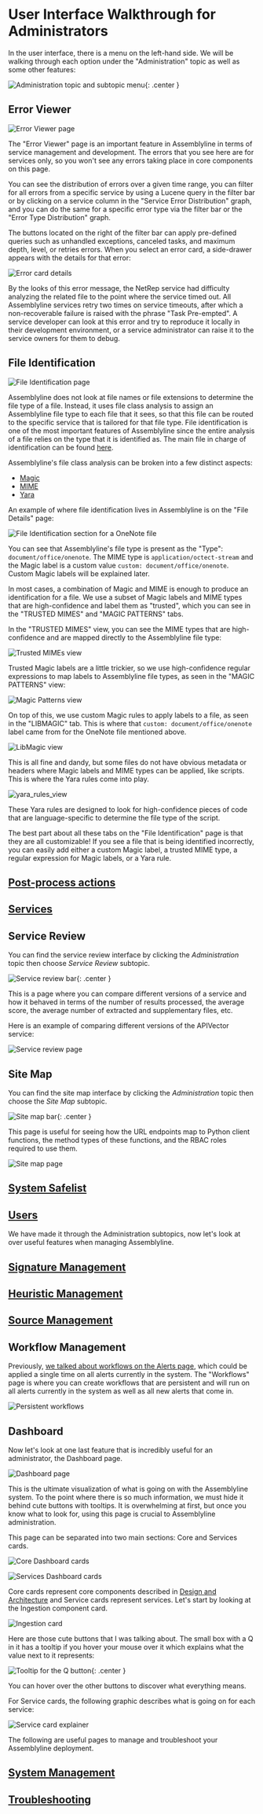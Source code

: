 # User Interface Walkthrough for Administrators

In the user interface, there is a menu on the left-hand side. We will be walking through each option under the "Administration" topic as well as some other features:

![Administration topic and subtopic menu](./images/admin_topic_menu.png){: .center }

## Error Viewer

![Error Viewer page](./images/error_viewer_page.png)

The "Error Viewer" page is an important feature in Assemblyline in terms of service management and development. The errors that you see here are for services only, so you won't see any errors taking place in core components on this page. 

You can see the distribution of errors over a given time range, you can filter for all errors from a specific service by using a Lucene query in the filter bar or by clicking on a service column in the "Service Error Distribution" graph, and you can do the same for a specific error type via the filter bar or the "Error Type Distribution" graph. 

The buttons located on the right of the filter bar can apply pre-defined queries such as unhandled exceptions, canceled tasks, and maximum depth, level, or retries errors.
When you select an error card, a side-drawer appears with the details for that error:

![Error card details](./images/error_card_details.png)

By the looks of this error message, the NetRep service had difficulty analyzing the related file to the point where the service timed out. All Assemblyline services retry two times on service timeouts, after which a non-recoverable failure is raised with the phrase "Task Pre-empted". A service developer can look at this error and try to reproduce it locally in their development environment, or a service administrator can raise it to the service owners for them to debug.

## File Identification


![File Identification page](./images/file_identification_page.png)

Assemblyline does not look at file names or file extensions to determine the file type of a file. Instead, it uses file class analysis to assign an Assemblyline file type to each file that it sees, so that this file can be routed to the specific service that is tailored for that file type. File identification is one of the most important features of Assemblyline since the entire analysis of a file relies on the type that it is identified as. The main file in charge of identification can be found [here](https://github.com/CybercentreCanada/assemblyline-base/blob/master/assemblyline/common/identify.py).

Assemblyline's file class analysis can be broken into a few distinct aspects:

- [Magic](https://man7.org/linux/man-pages/man3/libmagic.3.html)
- [MIME](https://developer.mozilla.org/en-US/docs/Web/HTTP/Basics_of_HTTP/MIME_types)
- [Yara](https://github.com/VirusTotal/yara)

An example of where file identification lives in Assemblyline is on the "File Details" page:

![File Identification section for a OneNote file](./images/file_identification_for_onenote.png)

You can see that Assemblyline's file type is present as the "Type": `document/office/onenote`. The MIME type is `application/octect-stream` and the Magic label is a custom value `custom: document/office/onenote`. Custom Magic labels will be explained later.

In most cases, a combination of Magic and MIME is enough to produce an identification for a file. We use a subset of Magic labels and MIME types that are high-confidence and label them as "trusted", which you can see in the "TRUSTED MIMES" and "MAGIC PATTERNS" tabs. 

In the "TRUSTED MIMES" view, you can see the MIME types that are high-confidence and are mapped directly to the Assemblyline file type:

![Trusted MIMEs view](./images/trusted_mime_view.png)

Trusted Magic labels are a little trickier, so we use high-confidence regular expressions to map labels to Assemblyline file types, as seen in the "MAGIC PATTERNS" view:

![Magic Patterns view](./images/magic_pattern_view.png)

On top of this, we use custom Magic rules to apply labels to a file, as seen in the "LIBMAGIC" tab. This is where that `custom: document/office/onenote` label came from for the OneNote file mentioned above.

![LibMagic view](./images/libmagic_view.png)

This is all fine and dandy, but some files do not have obvious metadata or headers where Magic labels and MIME types can be applied, like scripts. This is where the Yara rules come into play.

![yara_rules_view](./images/yara_rules_view.png)

These Yara rules are designed to look for high-confidence pieces of code that are language-specific to determine the file type of the script.

The best part about all these tabs on the "File Identification" page is that they are all customizable! If you see a file that is being identified incorrectly, you can easily add either a custom Magic label, a trusted MIME type, a regular expression for Magic labels, or a Yara rule.

## [Post-process actions](../../administration/submission_actions)

## [Services](../../administration/service_management)

## Service Review

You can find the service review interface by clicking the *Administration* topic then choose *Service Review* subtopic.

![Service review bar](./images/service_review_bar.png){: .center }

This is a page where you can compare different versions of a service and how it behaved in terms of the number of results processed, the average score, the average number of extracted and supplementary files, etc.

Here is an example of comparing different versions of the APIVector service:

![Service review page](./images/service_review_page.png)

## Site Map
You can find the site map interface by clicking the *Administration* topic then choose the *Site Map* subtopic.

![Site map bar](./images/site_map_bar.png){: .center }

This page is useful for seeing how the URL endpoints map to Python client functions, the method types of these functions, and the RBAC roles required to use them.

![Site map page](./images/site_map_page.png)

## [System Safelist](../../administration/system_safelist)

## [Users](../../administration/user_management)

We have made it through the Administration subtopics, now let's look at over useful features when managing Assemblyline.

## [Signature Management](../../administration/signature_management)

## [Heuristic Management](../../administration/heuristic_management)

## [Source Management](../../administration/source_management)

## Workflow Management

Previously, [we talked about workflows on the Alerts page](../../user_manual/user_walkthrough#alerts), which could be applied a single time on all alerts currently in the system. The "Workflows" page is where you can create workflows that are persistent and will run on all alerts currently in the system as well as all new alerts that come in.

![Persistent workflows](./images/persistent_workflows.png)

## Dashboard

Now let's look at one last feature that is incredibly useful for an administrator, the Dashboard page.

![Dashboard page](./images/dashboard_page.png)

This is the ultimate visualization of what is going on with the Assemblyline system. To the point where there is so much information, we must hide it behind cute buttons with tooltips. It is overwhelming at first, but once you know what to look for, using this page is crucial to Assemblyline administration.

This page can be separated into two main sections: Core and Services cards.

![Core Dashboard cards](./images/core_dashboard_cards.png)

![Services Dashboard cards](./images/services_dashboard_cards.png)

Core cards represent core components described in [Design and Architecture](../../overview/architecture) and Service cards represent services. Let's start by looking at the Ingestion component card.

![Ingestion card](./images/ingestion_card.png)

Here are those cute buttons that I was talking about. The small box with a Q in it has a tooltip if you hover your mouse over it which explains what the value next to it represents:

![Tooltip for the Q button](./images/tooltip_for_q_button.png){: .center }

You can hover over the other buttons to discover what everything means.

For Service cards, the following graphic describes what is going on for each service:

![Service card explainer](./images/service_card_explainer.png)

The following are useful pages to manage and troubleshoot your Assemblyline deployment.

## [System Management](../../administration/system_management)

## [Troubleshooting](../../administration/troubleshooting)
